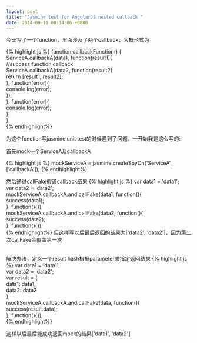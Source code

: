 ```yaml
---
layout: post
title: "Jasmine test for AngularJS nested callback "
date: 2014-09-11 00:14:06 +0800
---
```


今天写了一个function，里面涉及了两个callback，大概形式为

{% highlight js %}
    function callbackFunction() {  
        ServiceA.callbackA(data1, function(result1){  
            //success function callback  
            ServiceA.callbackA(data2, function(result2{  
                return [result1, result2];  
            }, function(error){  
                console.log(error);  
            });  
        }, function(error){  
            console.log(error);  
        };  
    }  
{% endhighlight%}
<br>

为这个function写jasmine unit test的时候遇到了问题。一开始我是这么写的:

首先mock一个ServiceA及callbackA

{% highlight js %}
    mockServiceA = jasmine.createSpyOn('ServiceA', ['callbackA']); 
{% endhighlight%}

然后通过callFake假设callback结果 
{% highlight js %}
    var data1 = 'data1';  
    var data2 = 'data2';  
    mockServiceA.callbackA.and.callFake(data1, function(){  
        success(data1);  
    }, function(){});  
    mockServiceA.callbackA.and.callFake(data2, function(){  
        success(data2);  
    }, function(){});  
{% endhighlight%}
但这样写以后最后返回的结果为['data2', 'data2']，因为第二次callFake会覆盖第一次
<br><br>

解决办法，定义一个result hash根据parameter来指定返回结果
{% highlight js %}
    var data1 = 'data1';  
    var data2 = 'data2';  
    var result = {  
        data1: data1,  
        data2: data2  
    }  
    mockServiceA.callbackA.and.callFake(data, function(){  
        success(result.data);  
    }, function(){});  
{% endhighlight%}

这样以后最后能成功返回mock的结果['data1', 'data2'] 

